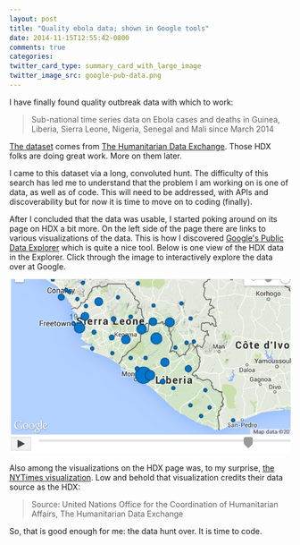 ```yaml
---
layout: post
title: "Quality ebola data; shown in Google tools"
date: 2014-11-15T12:55:42-0800
comments: true
categories: 
twitter_card_type: summary_card_with_large_image
twitter_image_src: google-pub-data.png
---
```

I have finally found quality outbreak data with which to work:
<blockquote>Sub-national time series data on Ebola cases and deaths in Guinea, Liberia, Sierra Leone, Nigeria, Senegal and Mali since March 2014</blockquote>
<a href="https://data.hdx.rwlabs.org/dataset/rowca-ebola-cases">The dataset</a> comes from <a href="https://data.hdx.rwlabs.org/">The Humanitarian Data Exchange</a>. Those HDX folks are doing great work. More on them later.

I came to this dataset via a long, convoluted hunt. The difficulty of this search has led me to understand that the problem I am working on is one of data, as well as of code. This will need to be addressed, with APIs and discoverability but for now it is time to move on to coding (finally).

After I concluded that the data was usable, I started poking around on its page on HDX a bit more. On the left side of the page there are links to various visualizations of the data. This is how I discovered <a href="http://www.google.com/publicdata/directory">Google's Public Data Explorer</a> which is quite a nice tool. Below is one view of the HDX data in the Explorer. Click through the image to interactively explore the data over at Google.
<br/>

<a href="http://www.google.com/publicdata/explore?ds=eq10po6kah9si_&amp;ctype=m&amp;strail=false&amp;bcs=d&amp;nselm=s&amp;met_s=cases_cum&amp;scale_s=lin&amp;ind_s=false&amp;ifdim=district&amp;tunit=D&amp;pit=1412892000000&amp;hl=en&amp;dl=en&amp;ind=false&amp;xMax=-5.891764156250019&amp;xMin=-18.94352196875002&amp;yMax=4.0345925292218&amp;yMin=11.99141057995339&amp;mapType=t&amp;icfg=eq10po6kah9si_%253A2%253Adistrict%26%264:-71:-40:%7Ceq10po6kah9si_%253A2%253Adistrict%26%2611:24:-45:&amp;iconSize=0.47"><img class="center" src='google-pub-data.png' alt="google-pd-viewer" /></a>

Also among the visualizations on the HDX page was, to my surprise, <a href="http://ebolalobe.com/2014/11/nytimes-sets-the-bar/">the NYTimes visualization</a>. Low and behold that visualization credits their data source as the HDX:
<blockquote>Source: United Nations Office for the Coordination of Humanitarian Affairs, The Humanitarian Data Exchange</blockquote>
So, that is good enough for me: the data hunt over. It is time to code.
